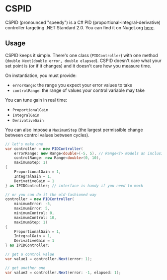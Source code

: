 # CSPID

CSPID (pronounced "speedy") is a C# PID (proportional-integral-derivative) controller targeting .NET Standard 2.0. You can find it on Nuget.org [here](https://www.nuget.org/packages/CSPID/).

## Usage

CSPID keeps it simple. There's one class (`PIDController`) with one method (`double Next(double error, double elapsed`). CSPID doesn't care what your set point is (or if it changes) and it doesn't care how you measure time.

On instantiation, you must provide:
- `errorRange`: the range you expect your error values to take
- `controlRange`: the range of values your control variable may take

You can tune gain in real time:
- `ProportionalGain`
- `IntegralGain`
- `DerivativeGain`

You can also impose a `MaximumStep` (the largest permissible change between control values between cycles).

```csharp
// let's make one
var controller = new PIDController(
    errorRange: new Range<double>(-5, 5), // Range<T> models an inclusive range (soon to be obsolete with C#8!)
    controlRange: new Range<double>(0, 10),
    maximumStep: 1)
{
    ProportionalGain = 1,
    IntegralGain = 1,
    DerivativeGain = 1
} as IPIDController; // interface is handy if you need to mock

// or you can do it the old-fashioned way
controller = new PIDController(
    minimumError: -5,
    maximumError: 5,
    minimumControl: 0,
    maximumControl: 10,
    maximumStep: 1)
{
    ProportionalGain = 1,
    IntegralGain = 1,
    DerivativeGain = 1
} as IPIDController;

// get a control value
var value1 = controller.Next(error: 1);

// get another one
var value2 = controller.Next(error: -1, elapsed: 1);
```
